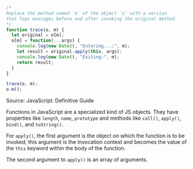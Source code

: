 ```js
/*
Replace the method named `m` of the object `o` with a version
that logs messages before and after invoking the original method.
*/
function trace(o, m) {
  let original = o[m];
  o[m] = function(...args) {
    console.log(new Date(), "Entering...:", m);
    let result = original.apply(this, args);
    console.log(new Date(), "Exiting:", m);
    return result;
  }
}

trace(o, m);
o.m();
```

Source: JavaScript: Definitive Guide

Functions in JavaScript are a specialized kind of JS objects. They have properties like `length`, 
`name`, `prototype` and methods like `call()`, `apply()`, `bind()`, and `toString()`.

For `apply()`, the first argument is the object on which the function is to be invoked; this argument 
is the invocation context and becomes the value of the `this` keyword within the body of the function.

The second argument to `apply()` is an array of arguments. 
